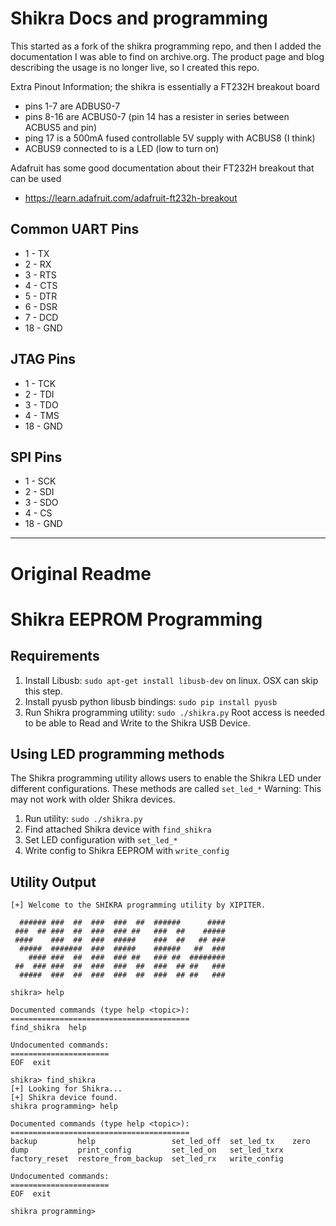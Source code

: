 # Shikra Docs and programming

This started as a fork of the shikra programming repo, and then I added 
the documentation I was able to find on archive.org. The product page and
blog describing the usage is no longer live, so I created this repo.

Extra Pinout Information; the shikra is essentially a FT232H breakout board
* pins 1-7 are ADBUS0-7
* pins 8-16 are ACBUS0-7 (pin 14 has a resister in series between ACBUS5 and pin)
* ping 17 is a 500mA fused controllable 5V supply with ACBUS8 (I think)
* ACBUS9 connected to is a LED (low to turn on)



Adafruit has some good documentation about their FT232H breakout that can be used
- https://learn.adafruit.com/adafruit-ft232h-breakout

## Common UART Pins
* 1 - TX
* 2 - RX
* 3 - RTS
* 4 - CTS
* 5 - DTR
* 6 - DSR
* 7 - DCD
* 18 - GND

## JTAG Pins
* 1 - TCK
* 2 - TDI
* 3 - TDO
* 4 - TMS
* 18 - GND

## SPI Pins
* 1 - SCK
* 2 - SDI
* 3 - SDO
* 4 - CS
* 18 - GND

---
# Original Readme

# Shikra EEPROM Programming

## Requirements

1. Install Libusb: `sudo apt-get install libusb-dev` on linux. OSX can skip this step.
2. Install pyusb python libusb bindings: `sudo pip install pyusb`
3. Run Shikra programming utility: `sudo ./shikra.py` Root access is needed to be able to Read and Write to the Shikra USB Device.

## Using LED programming methods

The Shikra programming utility allows users to enable the Shikra LED under different configurations. These methods are called `set_led_*`
Warning: This may not work with older Shikra devices.

1. Run utility: `sudo ./shikra.py`
2. Find attached Shikra device with `find_shikra`
3. Set LED configuration with `set_led_*`
4. Write config to Shikra EEPROM with `write_config`

## Utility Output

```
[+] Welcome to the SHIKRA programming utility by XIPITER.

  ###### ###  ##  ###  ###  ##  ######      ####
 ###  ## ###  ##  ###  ### ##   ###  ##    #####
 ####    ###  ##  ###  #####    ###  ##   ## ###
  #####  #######  ###  #####    ######   ##  ###
    #### ###  ##  ###  ### ##   ### ##  ########
 ##  ### ###  ##  ###  ###  ##  ###  ## ##   ###
  #####  ###  ##  ###  ###  ##  ###  ## ##   ###

shikra> help

Documented commands (type help <topic>):
========================================
find_shikra  help

Undocumented commands:
======================
EOF  exit

shikra> find_shikra
[+] Looking for Shikra...
[+] Shikra device found.
shikra programming> help

Documented commands (type help <topic>):
========================================
backup         help                 set_led_off  set_led_tx    zero
dump           print_config         set_led_on   set_led_txrx
factory_reset  restore_from_backup  set_led_rx   write_config

Undocumented commands:
======================
EOF  exit

shikra programming>
```
